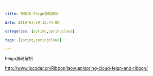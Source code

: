```yaml
---

title: 微服务-Feign源码解析

date: 2019-03-29 12:44:00

categories: [spring,springcloud]

tags: [spring,springcloud]

---
```




Feign源码解析

<!--more-->


http://www.iocoder.cn/Ribbon/laoyuan/spring-cloud-feign-and-ribbon/
